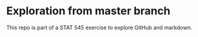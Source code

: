 # Exploration from master branch

This repo is part of a STAT 545 exercise to explore GitHub and markdown.
